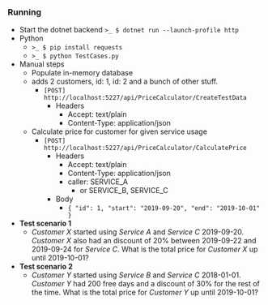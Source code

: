 ### Running

- Start the dotnet backend `>_ $ dotnet run --launch-profile http`
- Python
  - ``>_ $ pip install requests``
  - ``>_ $ python TestCases.py``
- Manual steps
  - Populate in-memory database
  - adds 2 customers, id: 1, id: 2 and a bunch of other stuff.
    - `[POST] http://localhost:5227/api/PriceCalculator/CreateTestData`
      - Headers 
        - Accept: text/plain 
        - Content-Type: application/json 
  - Calculate price for customer for given service usage
    - `[POST] http://localhost:5227/api/PriceCalculator/CalculatePrice` 
      - Headers 
        - Accept: text/plain 
        - Content-Type: application/json 
        - caller: SERVICE_A 
          - or SERVICE_B, SERVICE_C
      - Body 
        - `{ "id": 1, "start": "2019-09-20", "end": "2019-10-01" }`
- **Test scenario 1**
  - _Customer X_ started using _Service A_ and _Service C_ 2019-09-20. _Customer X_ also had an discount of 20% between 2019-09-22 and 2019-09-24 for _Service C_. What is the total price for _Customer X_ up until 2019-10-01?
- **Test scenario 2**
  - _Customer Y_ started using _Service B_ and _Service C_ 2018-01-01. _Customer Y_ had 200 free days and a discount of 30% for the rest of the time. What is the total price for _Customer Y_ up until 2019-10-01?



